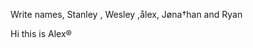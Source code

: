 <html>
  <p>Write names, Stanley , Wesley ,ålex, Jøna†han and Ryan</p>
  <p>Hi this is Alex®</p>
</html>
